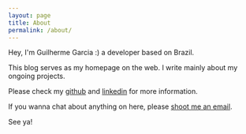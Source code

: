 ```yaml
---
layout: page
title: About
permalink: /about/
---
```


Hey, I'm Guilherme Garcia :) a developer based on Brazil.

This blog serves as my homepage on the web. I write mainly about my ongoing projects.

Please check my [github](https://github.com/guites) and [linkedin](https://www.linkedin.com/in/guilhermebgarcia) for more information.

If you wanna chat about anything on here, please <a href="mailto:hello@guilhermegarcia.dev">shoot me an email</a>.

See ya!
